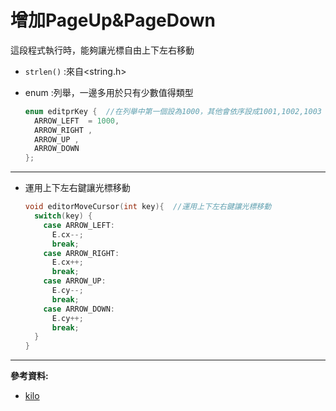 # 增加PageUp&PageDown

這段程式執行時，能夠讓光標自由上下左右移動

* `strlen()` :來自<string.h>

* enum :列舉，一邊多用於只有少數值得類型
  ```c
  enum editprKey {  //在列舉中第一個設為1000，其他會依序設成1001,1002,1003
    ARROW_LEFT  = 1000,
    ARROW_RIGHT ,
    ARROW_UP ,
    ARROW_DOWN 
  };
  ```

---
* 運用上下左右鍵讓光標移動
  ```c
  void editorMoveCursor(int key){  //運用上下左右鍵讓光標移動
    switch(key) {
      case ARROW_LEFT:
        E.cx--;
        break;
      case ARROW_RIGHT:
        E.cx++;
        break;
      case ARROW_UP:
        E.cy--;
        break;
      case ARROW_DOWN:
        E.cy++;
        break;
    }
  }
  ```
---
**參考資料:**



* [kilo](https://viewsourcecode.org/snaptoken/kilo/03.rawInputAndOutput.html)

